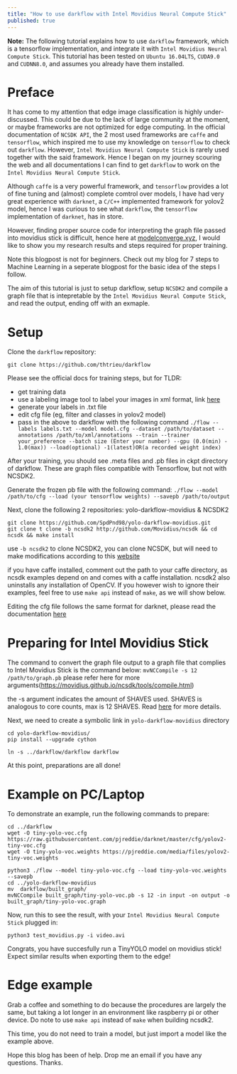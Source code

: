 ```yaml
---
title: "How to use darkflow with Intel Movidius Neural Compute Stick"
published: true
---
```


**Note:** The following tutorial explains how to use ```darkflow``` framework, which is a tensorflow implementation, and integrate it with ```Intel Movidius Neural Compute Stick```. This tutorial has been tested on ```Ubuntu 16.04LTS```, ```CUDA9.0``` and ```CUDNN8.0```, and assumes you already have them installed.

# Preface
It has come to my attention that edge image classification is highly under-discussed. This could be due to the lack of large community at the moment, or maybe frameworks are not optimized for edge computing. In the official documentation of ```NCSDK API```, the 2 most used frameworks are ```caffe``` and ```tensorflow```, which inspired me to use my knowledge on ```tensorflow``` to check out ```darkflow```. However, ```Intel Movidius Neural Compute Stick``` is rarely used together with the said framework. Hence I began on my journey scouring the web and all documentations I can find to get ```darkflow``` to work on the ```Intel Movidius Neural Compute Stick```.

Although ```caffe``` is a very powerful framework, and ```tensorflow``` provides a lot of fine tuning and (almost) complete comtrol over models, I have had very great experience with ```darknet```, a ```C/C++``` implemented framework for yolov2 model, hence I was curious to see what ```darkflow```, the ```tensorflow``` implementation of ```darknet```, has in store.

However, finding proper source code for interpreting the graph file passed into movidius stick is difficult, hence here at <a href src = "modelconverge.xyz">modelconverge.xyz</a>, I would like to show you my research results and steps required for proper training.

Note this blogpost is not for beginners. Check out my blog for 7 steps to Machine Learning in a seperate blogpost for the basic idea of the steps I follow.

The aim of this tutorial is just to setup darkflow, setup ```NCSDK2``` and compile a graph file that is intepretable by the ```Intel Movidius Neural Compute Stick```, and read the output, ending off with an exmaple. 

# Setup 
Clone the ```darkflow``` repository:

```git clone https://github.com/thtrieu/darkflow```

Please see the official docs for training steps, but for TLDR:
- get training data
- use a labeling image tool to label your images in xml format, link [here](https://github.com/tzutalin/labelImg)
- generate your labels in .txt file
- edit cfg file (eg, filter and classes in yolov2 model)
- pass in the above to darkflow with the following command
```./flow --labels labels.txt --model model.cfg --dataset /path/to/dataset --annotations /path/to/xml/annotations --train --trainer your_preference --batch size (Enter your number) --gpu (0.0(min) - 1.0(max)) --load(optional) -1(latest)OR(a recorded weight index)```

After your training, you should see .meta files and .pb files in ckpt directory of darkflow. These are graph files compatible with Tensorflow, but not with NCSDK2. 

Generate the frozen pb file with the following command:
```./flow --model /path/to/cfg --load (your tensorflow weights) --savepb /path/to/output```

Next, clone the following 2 repositories: yolo-darkflow-movidius & NCSDK2

```
git clone https://github.com/SpdPnd98/yolo-darkflow-movidius.git
git clone t clone -b ncsdk2 http://github.com/Movidius/ncsdk && cd ncsdk && make install
```
use ```-b ncsdk2``` to clone NCSDK2, you can clone NCSDK, but will need to make modifications according to this [website](https://movidius.github.io/ncsdk/ncapi/python_api_migration.html)

if you have caffe installed, comment out the path to your caffe directory, as ncsdk examples depend on and comes with a caffe installation. ncsdk2 also uninstalls any installation of OpenCV. If you however wish to ignore their examples, feel free to use ```make api``` instead of ```make```, as we will show below.

Editing the cfg file follows the same format for darknet, please read the documentation [here](https://pjreddie.com/darknet/yolo/)

# Preparing for Intel Movidius Stick
The command to convert the graph file output to a graph file that complies to Intel Movidius Stick is the command below:
```mvNCCompile -s 12 /path/to/graph.pb```
please refer here for more arguments(https://movidius.github.io/ncsdk/tools/compile.html)

the -s argument indicates the amount of SHAVES used. SHAVES is analogous to core counts, max is 12 SHAVES. Read [here](https://movidius.github.io/ncsdk/ncs.html) for more details.

Next, we need to create a symbolic link in ```yolo-darkflow-movidius``` directory
```
cd yolo-darkflow-movidius/
pip install --upgrade cython

ln -s ../darkflow/darkflow darkflow
```
At this point, preparations are all done!

# Example on PC/Laptop

To demonstrate an example, run the following commands to prepare:

```
cd ../darkflow
wget -O tiny-yolo-voc.cfg https://raw.githubusercontent.com/pjreddie/darknet/master/cfg/yolov2-tiny-voc.cfg
wget -O tiny-yolo-voc.weights https://pjreddie.com/media/files/yolov2-tiny-voc.weights

python3 ./flow --model tiny-yolo-voc.cfg --load tiny-yolo-voc.weights --savepb
cd ../yolo-darkflow-movidius
mv  darkflow/built_graph/
mvNCCompile built_graph/tiny-yolo-voc.pb -s 12 -in input -on output -o built_graph/tiny-yolo-voc.graph 
```

Now, run this to see the result, with your ```Intel Movidius Neural Compute Stick``` plugged in:

```
python3 test_movidius.py -i video.avi
```
Congrats, you have succesfully run a TinyYOLO model on movidius stick! Expect similar results when exporting them to the edge!

# Edge example

Grab a coffee and something to do because the procedures are largely the same, but taking a lot longer in an environment like raspberry pi or other device. Do note to use ```make api``` instead of ```make``` when building ncsdk2.

This time, you do not need to train a model, but just import a model like the example above. 

Hope this blog has been of help. Drop me an email if you have any questions. Thanks.